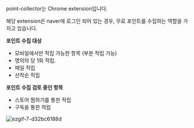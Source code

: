 point-collector는 Chrome extension입니다.

해당 extension은 naver에 로그인 되어 있는 경우, 무료 포인트를 수집하는 역할을 가지고 있습니다.


**포인트 수집 대상**
* 모바일에서만 적립 가능한 항목 (부분 적립 가능)
* 명의의 당 1회 적립.
* 매일 적립
* 선착순 적립


**포인트 수집 검토 중인 항목**
* 스토어 찜하기를 통한 적립
* 구독을 통한 적립



![ezgif-7-d32bc6188d](https://user-images.githubusercontent.com/12602811/153804341-d03ff772-0d95-4b6a-8641-1c6cb60a02de.gif)